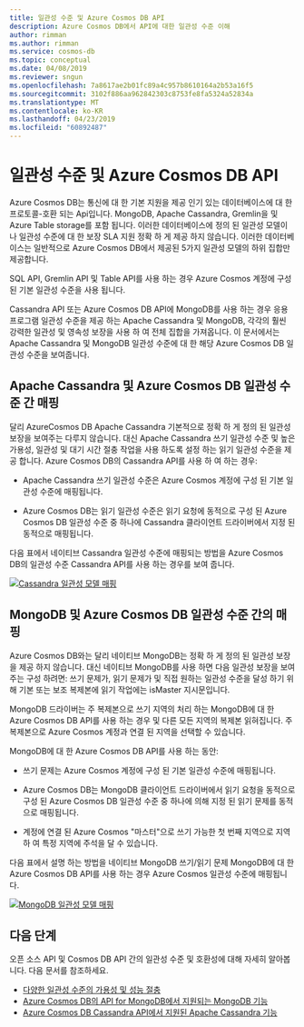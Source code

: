 ```yaml
---
title: 일관성 수준 및 Azure Cosmos DB API
description: Azure Cosmos DB에서 API에 대한 일관성 수준 이해
author: rimman
ms.author: rimman
ms.service: cosmos-db
ms.topic: conceptual
ms.date: 04/08/2019
ms.reviewer: sngun
ms.openlocfilehash: 7a8617ae2b01fc89a4c957b8610164a2b53a16f5
ms.sourcegitcommit: 3102f886aa962842303c8753fe8fa5324a52834a
ms.translationtype: MT
ms.contentlocale: ko-KR
ms.lasthandoff: 04/23/2019
ms.locfileid: "60892487"
---
```

# <a name="consistency-levels-and-azure-cosmos-db-apis"></a>일관성 수준 및 Azure Cosmos DB API

Azure Cosmos DB는 통신에 대 한 기본 지원을 제공 인기 있는 데이터베이스에 대 한 프로토콜-호환 되는 Api입니다. MongoDB, Apache Cassandra, Gremlin을 및 Azure Table storage를 포함 됩니다. 이러한 데이터베이스에 정의 된 일관성 모델이 나 일관성 수준에 대 한 보장 SLA 지원 정확 하 게 제공 하지 않습니다. 이러한 데이터베이스는 일반적으로 Azure Cosmos DB에서 제공된 5가지 일관성 모델의 하위 집합만 제공합니다. 

SQL API, Gremlin API 및 Table API를 사용 하는 경우 Azure Cosmos 계정에 구성 된 기본 일관성 수준을 사용 됩니다. 

Cassandra API 또는 Azure Cosmos DB API에 MongoDB를 사용 하는 경우 응용 프로그램 일관성 수준을 제공 하는 Apache Cassandra 및 MongoDB, 각각의 훨씬 강력한 일관성 및 영속성 보장을 사용 하 여 전체 집합을 가져옵니다. 이 문서에서는 Apache Cassandra 및 MongoDB 일관성 수준에 대 한 해당 Azure Cosmos DB 일관성 수준을 보여줍니다.


## <a id="cassandra-mapping"></a>Apache Cassandra 및 Azure Cosmos DB 일관성 수준 간 매핑

달리 AzureCosmos DB Apache Cassandra 기본적으로 정확 하 게 정의 된 일관성 보장을 보여주는 다루지 않습니다.  대신 Apache Cassandra 쓰기 일관성 수준 및 높은 가용성, 일관성 및 대기 시간 절충 작업을 사용 하도록 설정 하는 읽기 일관성 수준을 제공 합니다. Azure Cosmos DB의 Cassandra API를 사용 하 여 하는 경우: 

* Apache Cassandra 쓰기 일관성 수준은 Azure Cosmos 계정에 구성 된 기본 일관성 수준에 매핑됩니다. 

* Azure Cosmos DB는 읽기 일관성 수준은 읽기 요청에 동적으로 구성 된 Azure Cosmos DB 일관성 수준 중 하나에 Cassandra 클라이언트 드라이버에서 지정 된 동적으로 매핑됩니다. 

다음 표에서 네이티브 Cassandra 일관성 수준에 매핑되는 방법을 Azure Cosmos DB의 일관성 수준 Cassandra API를 사용 하는 경우를 보여 줍니다.  

[![Cassandra 일관성 모델 매핑](./media/consistency-levels-across-apis/consistency-model-mapping-cassandra.png)](./media/consistency-levels-across-apis/consistency-model-mapping-cassandra.png#lightbox)

## <a id="mongo-mapping"></a>MongoDB 및 Azure Cosmos DB 일관성 수준 간의 매핑

Azure Cosmos DB와는 달리 네이티브 MongoDB는 정확 하 게 정의 된 일관성 보장을 제공 하지 않습니다. 대신 네이티브 MongoDB를 사용 하면 다음 일관성 보장을 보여주는 구성 하려면: 쓰기 문제가, 읽기 문제가 및 직접 원하는 일관성 수준을 달성 하기 위해 기본 또는 보조 복제본에 읽기 작업에는 isMaster 지시문입니다. 

MongoDB 드라이버는 주 복제본으로 쓰기 지역의 처리 하는 MongoDB에 대 한 Azure Cosmos DB API를 사용 하는 경우 및 다른 모든 지역의 복제본 읽혀집니다. 주 복제본으로 Azure Cosmos 계정과 연결 된 지역을 선택할 수 있습니다. 

MongoDB에 대 한 Azure Cosmos DB API를 사용 하는 동안:

* 쓰기 문제는 Azure Cosmos 계정에 구성 된 기본 일관성 수준에 매핑됩니다.
 
* Azure Cosmos DB는 MongoDB 클라이언트 드라이버에서 읽기 요청을 동적으로 구성 된 Azure Cosmos DB 일관성 수준 중 하나에 의해 지정 된 읽기 문제를 동적으로 매핑됩니다. 

* 계정에 연결 된 Azure Cosmos "마스터"으로 쓰기 가능한 첫 번째 지역으로 지역 하 여 특정 지역에 주석을 달 수 있습니다. 

다음 표에서 설명 하는 방법을 네이티브 MongoDB 쓰기/읽기 문제 MongoDB에 대 한 Azure Cosmos DB API를 사용 하는 경우 Azure Cosmos 일관성 수준에 매핑됩니다.

[![MongoDB 일관성 모델 매핑](./media/consistency-levels-across-apis/consistency-model-mapping-mongodb.png)](./media/consistency-levels-across-apis/consistency-model-mapping-mongodb.png#lightbox)

## <a name="next-steps"></a>다음 단계

오픈 소스 API 및 Cosmos DB API 간의 일관성 수준 및 호환성에 대해 자세히 알아봅니다. 다음 문서를 참조하세요.

* [다양한 일관성 수준의 가용성 및 성능 절충](consistency-levels-tradeoffs.md)
* [Azure Cosmos DB의 API for MongoDB에서 지원되는 MongoDB 기능](mongodb-feature-support.md)
* [Azure Cosmos DB Cassandra API에서 지원된 Apache Cassandra 기능](cassandra-support.md)